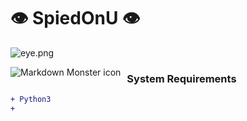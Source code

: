 # :eye: SpiedOnU :eye:

![eye.png](https://imgur.com/HNYpkF5)

<img src="https://imgur.com/HNYpkF5"
     alt="Markdown Monster icon"
     style="float: left; margin-right: 10px;" />

### System Requirements
```diff
+ Python3
+ 
```
